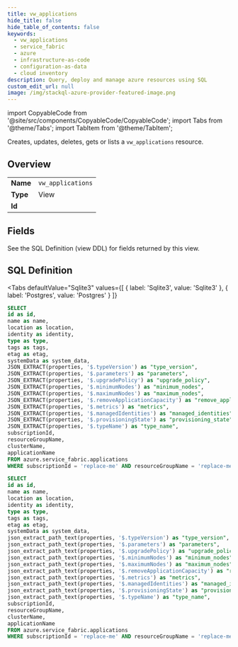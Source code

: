 ```yaml
--- 
title: vw_applications
hide_title: false
hide_table_of_contents: false
keywords:
  - vw_applications
  - service_fabric
  - azure
  - infrastructure-as-code
  - configuration-as-data
  - cloud inventory
description: Query, deploy and manage azure resources using SQL
custom_edit_url: null
image: /img/stackql-azure-provider-featured-image.png
---
```


import CopyableCode from '@site/src/components/CopyableCode/CopyableCode';
import Tabs from '@theme/Tabs';
import TabItem from '@theme/TabItem';

Creates, updates, deletes, gets or lists a <code>vw_applications</code> resource.

## Overview
<table><tbody>
<tr><td><b>Name</b></td><td><code>vw_applications</code></td></tr>
<tr><td><b>Type</b></td><td>View</td></tr>
<tr><td><b>Id</b></td><td><CopyableCode code="azure.service_fabric.vw_applications" /></td></tr>
</tbody></table>

## Fields

See the SQL Definition (view DDL) for fields returned by this view.

## SQL Definition

<Tabs
defaultValue="Sqlite3"
values={[
{ label: 'Sqlite3', value: 'Sqlite3' },
{ label: 'Postgres', value: 'Postgres' }
]}
>
<TabItem value="Sqlite3">

```sql
SELECT
id as id,
name as name,
location as location,
identity as identity,
type as type,
tags as tags,
etag as etag,
systemData as system_data,
JSON_EXTRACT(properties, '$.typeVersion') as "type_version",
JSON_EXTRACT(properties, '$.parameters') as "parameters",
JSON_EXTRACT(properties, '$.upgradePolicy') as "upgrade_policy",
JSON_EXTRACT(properties, '$.minimumNodes') as "minimum_nodes",
JSON_EXTRACT(properties, '$.maximumNodes') as "maximum_nodes",
JSON_EXTRACT(properties, '$.removeApplicationCapacity') as "remove_application_capacity",
JSON_EXTRACT(properties, '$.metrics') as "metrics",
JSON_EXTRACT(properties, '$.managedIdentities') as "managed_identities",
JSON_EXTRACT(properties, '$.provisioningState') as "provisioning_state",
JSON_EXTRACT(properties, '$.typeName') as "type_name",
subscriptionId,
resourceGroupName,
clusterName,
applicationName
FROM azure.service_fabric.applications
WHERE subscriptionId = 'replace-me' AND resourceGroupName = 'replace-me' AND clusterName = 'replace-me';
```

</TabItem>
<TabItem value="Postgres">

```sql
SELECT
id as id,
name as name,
location as location,
identity as identity,
type as type,
tags as tags,
etag as etag,
systemData as system_data,
json_extract_path_text(properties, '$.typeVersion') as "type_version",
json_extract_path_text(properties, '$.parameters') as "parameters",
json_extract_path_text(properties, '$.upgradePolicy') as "upgrade_policy",
json_extract_path_text(properties, '$.minimumNodes') as "minimum_nodes",
json_extract_path_text(properties, '$.maximumNodes') as "maximum_nodes",
json_extract_path_text(properties, '$.removeApplicationCapacity') as "remove_application_capacity",
json_extract_path_text(properties, '$.metrics') as "metrics",
json_extract_path_text(properties, '$.managedIdentities') as "managed_identities",
json_extract_path_text(properties, '$.provisioningState') as "provisioning_state",
json_extract_path_text(properties, '$.typeName') as "type_name",
subscriptionId,
resourceGroupName,
clusterName,
applicationName
FROM azure.service_fabric.applications
WHERE subscriptionId = 'replace-me' AND resourceGroupName = 'replace-me' AND clusterName = 'replace-me';
```

</TabItem>
</Tabs>
